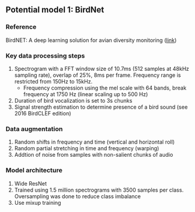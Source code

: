 ## Potential model 1: BirdNet

### Reference
BirdNET: A deep learning solution for avian diversity monitoring ([link](https://www.sciencedirect.com/science/article/pii/S1574954121000273#:~:text=In%20summary%2C%20BirdNET%20achieved%20a,4%20years%20of%20audio%20data.))

### Key data processing steps
1. Spectrogram with a FFT window size of 10.7ms (512 samples at 48kHz sampling rate), overlap of 25%, 8ms per frame. Frequency range is restricted from 150Hz to 15kHz.
      - Frequency compression using the mel scale with 64 bands, break frequency at 1750 Hz (linear scaling up to 500 Hz)
2. Duration of bird vocalization is set to 3s chunks
3. Signal strength estimation to determine presence of a bird sound (see 2016 BirdCLEF edition)

### Data augmentation
1. Random shifts in frequency and time (vertical and horizontal roll)
2. Random partial stretching in time and frequency (warping)
3. Addtion of noise from samples with non-salient chunks of audio

### Model architecture
1. Wide ResNet
2. Trained using 1.5 million spectrograms with 3500 samples per class. Oversampling was done to reduce class imbalance
3. Use mixup training
